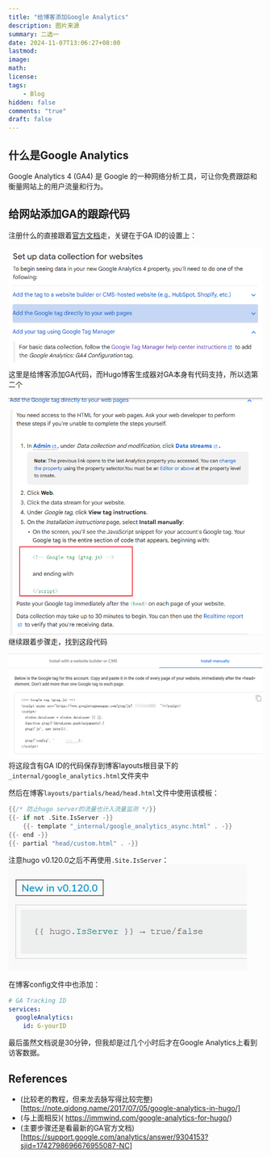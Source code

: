 ```yaml
---
title: "给博客添加Google Analytics"
description: 图片来源
summary: 二选一
date: 2024-11-07T13:06:27+08:00
lastmod:
image: 
math: 
license: 
tags:
    - Blog
hidden: false
comments: "true"
draft: false
---
```

## 什么是Google Analytics
Google Analytics 4 (GA4) 是 Google 的一种网络分析工具，可让你免费跟踪和衡量网站上的用户流量和行为。

## 给网站添加GA的跟踪代码

注册什么的直接跟着[官方文档](https://support.google.com/analytics/answer/9304153?sjid=1742798696676955087-NC#zippy=)走，关键在于GA ID的设置上：

![set up data collection](GA2.png)
这里是给博客添加GA代码，而Hugo博客生成器对GA本身有代码支持，所以选第二个

![add the Google tag directly](GA3.png)
继续跟着步骤走，找到这段代码

![tag instruction](GA4.png)
将这段含有GA ID的代码保存到博客layouts根目录下的 `_internal/google_analytics.html`文件夹中

然后在博客`layouts/partials/head/head.html`文件中使用该模板：
```go
{{/* 防止hugo server的流量也计入流量监测 */}}
{{- if not .Site.IsServer -}}
    {{- template "_internal/google_analytics_async.html" . -}}
{{- end -}}
{{- partial "head/custom.html" . -}}
```

注意hugo v0.120.0之后不再使用`.Site.IsServer`：
![hugo version](hugo1.png)

在博客config文件中也添加：
```yaml
# GA Tracking ID
services:
  googleAnalytics:
    id: G-yourID
```

最后虽然文档说是30分钟，但我却是过几个小时后才在Google Analytics上看到访客数据。
## References

- (比较老的教程，但来龙去脉写得比较完整)[https://note.qidong.name/2017/07/05/google-analytics-in-hugo/]
- (与上面相反)( https://immwind.com/google-analytics-for-hugo/)
- (主要步骤还是看最新的GA官方文档)[https://support.google.com/analytics/answer/9304153?sjid=1742798696676955087-NC]